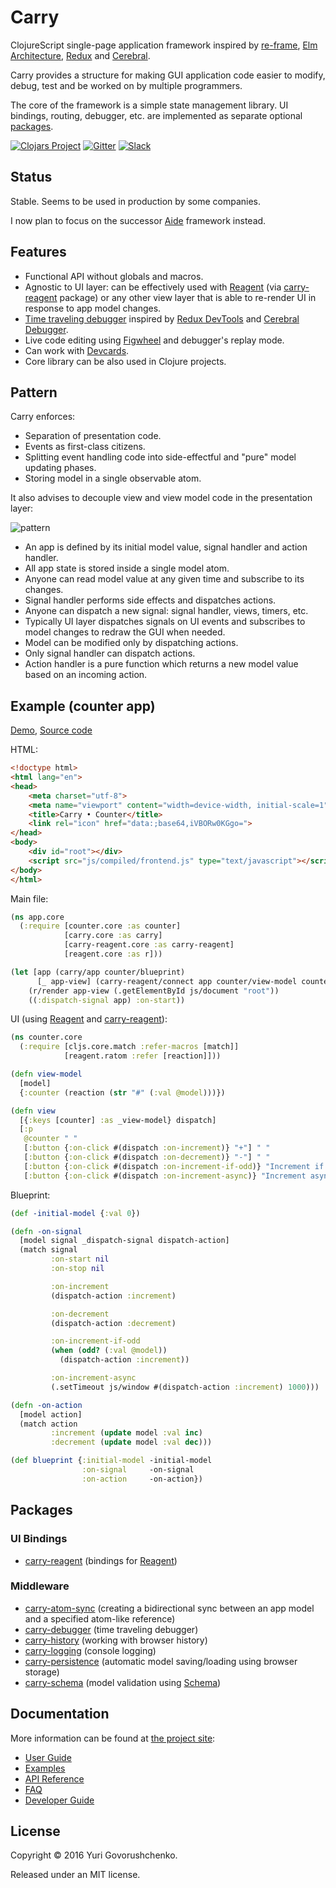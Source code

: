 # Carry

ClojureScript single-page application framework inspired by
[re-frame](https://github.com/Day8/re-frame),
[Elm Architecture](https://guide.elm-lang.org/architecture/),
[Redux](https://github.com/reactjs/redux/) and
[Cerebral](https://github.com/cerebral/cerebral).

Carry provides a structure for making GUI application code easier to modify, debug, test and be worked on by multiple programmers.

The core of the framework is a simple state management library. 
UI bindings, routing, debugger, etc. are implemented as separate optional [packages](#packages).

[![Clojars Project](https://img.shields.io/clojars/v/carry.svg)](https://clojars.org/carry)
[![Gitter](https://img.shields.io/gitter/room/metametadata/carry.svg?maxAge=2592000?style=plastic)](https://gitter.im/metametadata/carry)
[![Slack](https://img.shields.io/badge/chat-on_slack-brightgreen.svg?style=flat)](https://clojurians.slack.com/messages/carry/)

## Status

Stable. Seems to be used in production by some companies.

I now plan to focus on the successor [Aide](https://github.com/metametadata/aide) framework instead.

## Features

* Functional API without globals and macros.
* Agnostic to UI layer: can be effectively used with [Reagent](https://github.com/reagent-project/reagent)
(via [carry-reagent](https://github.com/metametadata/carry/tree/master/contrib/reagent/) package) or
any other view layer that is able to re-render UI in response to app model changes.
* [Time traveling debugger](https://github.com/metametadata/carry/tree/master/contrib/debugger)
inspired by [Redux DevTools](https://github.com/gaearon/redux-devtools) and [Cerebral Debugger](http://www.cerebraljs.com/documentation/the_debugger).
* Live code editing using [Figwheel](https://github.com/bhauman/lein-figwheel) and debugger's replay mode.
* Can work with [Devcards](https://github.com/bhauman/devcards).
* Core library can be also used in Clojure projects.

## Pattern
Carry enforces:

* Separation of presentation code.
* Events as first-class citizens.
* Splitting event handling code into side-effectful and "pure" model updating phases.
* Storing model in a single observable atom.

It also advises to decouple view and view model code in the presentation layer:

![pattern](http://metametadata.github.io/carry/graphs/pattern.svg)

* An app is defined by its initial model value, signal handler and action handler.
* All app state is stored inside a single model atom.
* Anyone can read model value at any given time and subscribe to its changes.
* Signal handler performs side effects and dispatches actions.
* Anyone can dispatch a new signal: signal handler, views, timers, etc.
* Typically UI layer dispatches signals on UI events and subscribes to model changes to redraw the GUI when needed.
* Model can be modified only by dispatching actions.
* Only signal handler can dispatch actions.
* Action handler is a pure function which returns a new model value based on an incoming action.  

## Example (counter app)

[Demo](https://metametadata.github.com/carry/examples/counter),
[Source code](https://github.com/metametadata/carry/tree/master/examples/counter)

HTML:

```html
<!doctype html>
<html lang="en">
<head>
    <meta charset="utf-8">
    <meta name="viewport" content="width=device-width, initial-scale=1">
    <title>Carry • Counter</title>
    <link rel="icon" href="data:;base64,iVBORw0KGgo=">
</head>
<body>
    <div id="root"></div>
    <script src="js/compiled/frontend.js" type="text/javascript"></script>
</body>
</html>
```

Main file:

```clj
(ns app.core
  (:require [counter.core :as counter]
            [carry.core :as carry]
            [carry-reagent.core :as carry-reagent]
            [reagent.core :as r]))

(let [app (carry/app counter/blueprint)
      [_ app-view] (carry-reagent/connect app counter/view-model counter/view)]
    (r/render app-view (.getElementById js/document "root"))
    ((:dispatch-signal app) :on-start))
```

UI (using [Reagent](https://github.com/reagent-project/reagent) and [carry-reagent](https://github.com/metametadata/carry/tree/master/contrib/reagent/)):

```clj
(ns counter.core
  (:require [cljs.core.match :refer-macros [match]]
            [reagent.ratom :refer [reaction]]))

(defn view-model
  [model]
  {:counter (reaction (str "#" (:val @model)))})

(defn view
  [{:keys [counter] :as _view-model} dispatch]
  [:p
   @counter " "
   [:button {:on-click #(dispatch :on-increment)} "+"] " "
   [:button {:on-click #(dispatch :on-decrement)} "-"] " "
   [:button {:on-click #(dispatch :on-increment-if-odd)} "Increment if odd"] " "
   [:button {:on-click #(dispatch :on-increment-async)} "Increment async"]])
```

Blueprint:

```clj
(def -initial-model {:val 0})

(defn -on-signal
  [model signal _dispatch-signal dispatch-action]
  (match signal
         :on-start nil
         :on-stop nil

         :on-increment
         (dispatch-action :increment)

         :on-decrement
         (dispatch-action :decrement)

         :on-increment-if-odd
         (when (odd? (:val @model))
           (dispatch-action :increment))

         :on-increment-async
         (.setTimeout js/window #(dispatch-action :increment) 1000)))

(defn -on-action
  [model action]
  (match action
         :increment (update model :val inc)
         :decrement (update model :val dec)))

(def blueprint {:initial-model -initial-model
                :on-signal     -on-signal
                :on-action     -on-action})
```

## Packages

### UI Bindings

* [carry-reagent](https://github.com/metametadata/carry/tree/master/contrib/reagent/)
(bindings for [Reagent](https://github.com/reagent-project/reagent))

### Middleware

* [carry-atom-sync](https://github.com/metametadata/carry/tree/master/contrib/atom-sync)
(creating a bidirectional sync between an app model and a specified atom-like reference)
* [carry-debugger](https://github.com/metametadata/carry/tree/master/contrib/debugger)
(time traveling debugger)
* [carry-history](https://github.com/metametadata/carry/tree/master/contrib/history)
(working with browser history)
* [carry-logging](https://github.com/metametadata/carry/tree/master/contrib/logging)
(console logging)
* [carry-persistence](https://github.com/metametadata/carry/tree/master/contrib/persistence)
(automatic model saving/loading using browser storage)
* [carry-schema](https://github.com/metametadata/carry/tree/master/contrib/schema)
(model validation using [Schema](https://github.com/plumatic/schema))

## Documentation

More information can be found at [the project site](http://metametadata.github.io/carry/):

* [User Guide](http://metametadata.github.io/carry/user-guide/)
* [Examples](http://metametadata.github.io/carry/examples/)
* [API Reference](http://metametadata.github.io/carry/api/)
* [FAQ](http://metametadata.github.io/carry/faq/)
* [Developer Guide](http://metametadata.github.io/carry/dev-guide/)

## License
Copyright © 2016 Yuri Govorushchenko.

Released under an MIT license.
